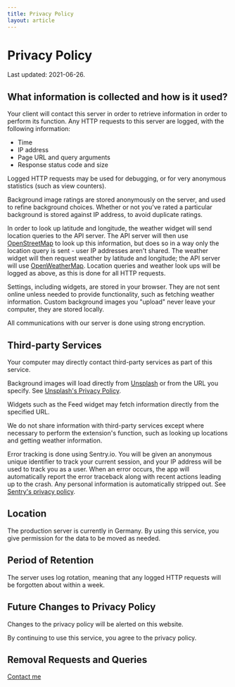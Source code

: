 ```yaml
---
title: Privacy Policy
layout: article
---
```


# Privacy Policy

Last updated: 2021-06-26.


## What information is collected and how is it used?

Your client will contact this server in order to retrieve information in
order to perform its function. Any HTTP requests to this server are logged,
with the following information:

* Time
* IP address
* Page URL and query arguments
* Response status code and size

Logged HTTP requests may be used for debugging, or for very anonymous statistics
(such as view counters).

Background image ratings are stored anonymously on the server, and used to refine
background choices. Whether or not you've rated a particular background is
stored against IP address, to avoid duplicate ratings.

In order to look up latitude and longitude, the weather widget will send
location queries to the API server. The API server will then use
[OpenStreetMap](https://www.openstreetmap.org) to look up this information,
but does so in a way only the location query is sent - user IP addresses aren't
shared. The weather widget will then request weather by latitude and longitude;
the API server will use [OpenWeatherMap](https://openweathermap.org/).
Location queries and weather look ups will be logged as above, as this is done
for all HTTP requests.

Settings, including widgets, are stored in your browser. They are not sent
online unless needed to provide functionality, such as fetching weather
information. Custom background images you "upload" never leave your computer,
they are stored locally.

All communications with our server is done using strong encryption.


## Third-party Services

Your computer may directly contact third-party services as part of this service.

Background images will load directly from [Unsplash](https://unsplash.com) or
from the URL you specify.
See [Unsplash's Privacy Policy](https://unsplash.com/privacy).

Widgets such as the Feed widget may fetch information directly from the
specified URL.

We do not share information with third-party services except where necessary to
perform the extension's function, such as looking up locations and getting
weather information.

Error tracking is done using Sentry.io. You will be given an anonymous unique
identifier to track your current session, and your IP address will be used
to track you as a user. When an error occurs, the app will automatically
report the error traceback along with recent actions leading up to the crash.
Any personal information is automatically stripped out.
See [Sentry's privacy policy](https://sentry.io/privacy/).


## Location

The production server is currently in Germany.
By using this service, you give permission for the data to be moved as needed.


## Period of Retention

The server uses log rotation, meaning that any logged HTTP requests will be
forgotten about within a week.


## Future Changes to Privacy Policy

Changes to the privacy policy will be alerted on this website.

By continuing to use this service, you agree to the privacy policy.


## Removal Requests and Queries

[Contact me](https://rubenwardy.com/contact/)
